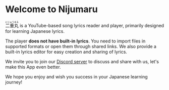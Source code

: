 # Welcome to Nijumaru

<ruby font-jp-serif><rb>二重丸</rb><rt>にじゅうまる</rt></ruby> is a YouTube-based song lyrics reader and player, primarily designed for learning Japanese lyrics.

The player **does not have built-in lyrics**. You need to import files in supported formats or open them through shared links. We also provide a built-in lyrics editor for easy creation and sharing of lyrics.

We invite you to join our [Discord server](https://chat.maru.re) to discuss and share with us, let's make this App even better.

We hope you enjoy and wish you success in your Japanese learning journey!
